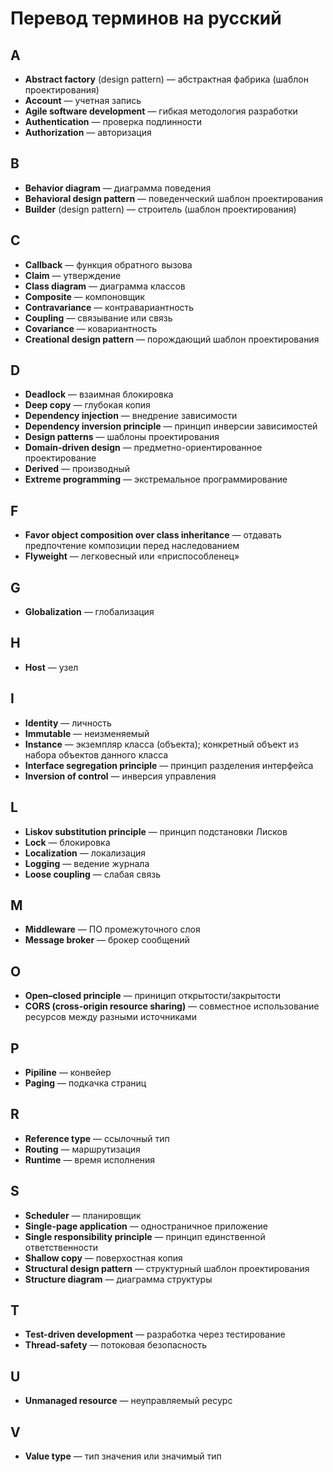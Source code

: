 # Перевод терминов на русский

## A

* **Abstract factory** (design pattern) — абстрактная фабрика (шаблон проектирования)
* **Account** — учетная запись
* **Agile software development** — гибкая методология разработки
* **Authentication** — проверка подлинности
* **Authorization** — авторизация

## B

* **Behavior diagram** — диаграмма поведения
* **Behavioral design pattern** — поведенческий шаблон проектирования
* **Builder** (design pattern) — строитель (шаблон проектирования)

## C

* **Callback** — функция обратного вызова
* **Claim** — утверждение
* **Class diagram** — диаграмма классов
* **Composite** — компоновщик
* **Contravariance** — контравариантность
* **Coupling**  — связывание или связь
* **Covariance** — ковариантность
* **Creational design pattern** — порождающий шаблон проектирования

## D

* **Deadlock** — взаимная блокировка
* **Deep copy** — глубокая копия
* **Dependency injection** — внедрение зависимости
* **Dependency inversion principle** — принцип инверсии зависимостей
* **Design patterns** — шаблоны проектирования
* **Domain-driven design** — предметно-ориентированное проектирование
* **Derived** — производный
* **Extreme programming** — экстремальное программирование

## F

* **Favor object composition over class inheritance** — отдавать предпочтение композиции перед наследованием
* **Flyweight** — легковесный или «приспособленец»

## G

* **Globalization** — глобализация

## H

* **Host** — узел

## I

* **Identity** — личность
* **Immutable** — неизменяемый
* **Instance** — экземпляр класса (объекта); конкретный объект из набора объектов данного класса
* **Interface segregation principle** — принцип разделения интерфейса
* **Inversion of control** — инверсия управления

## L

* **Liskov substitution principle** — принцип подстановки Лисков
* **Lock** — блокировка
* **Localization** — локализация
* **Logging** — ведение журнала
* **Loose coupling** — слабая связь

## M

* **Middleware** — ПО промежуточного слоя
* **Message broker** — брокер сообщений

## O

* **Open–closed principle** — приницип открытости/закрытости
* **CORS (cross-origin resource sharing)** — совместное использование ресурсов между разными источниками

## P

* **Pipiline** — конвейер
* **Paging** — подкачка страниц

## R

* **Reference type** — ссылочный тип
* **Routing** — маршрутизация
* **Runtime** — время исполнения

## S

* **Scheduler** — планировщик
* **Single-page application** — одностраничное приложение
* **Single responsibility principle** — принцип единственной ответственности
* **Shallow copy** — поверхостная копия
* **Structural design pattern** — структурный шаблон проектирования
* **Structure diagram** — диаграмма структуры

## T

* **Test-driven development** — разработка через тестирование
* **Thread-safety** — потоковая безопасность

## U

* **Unmanaged resource** — неуправляемый ресурс

## V

* **Value type** — тип значения или значимый тип
